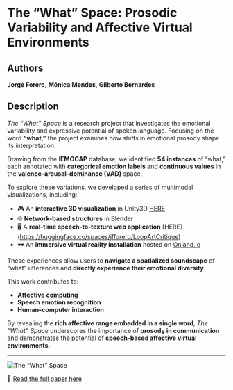 # The “What” Space: Prosodic Variability and Affective Virtual Environments

## Authors  
**Jorge Forero**, **Mónica Mendes**, **Gilberto Bernardes**

## Description  
_The “What” Space_ is a research project that investigates the emotional variability and expressive potential of spoken language. Focusing on the word **“what,”** the project examines how shifts in emotional prosody shape its interpretation.

Drawing from the **IEMOCAP** database, we identified **54 instances** of “what,” each annotated with **categorical emotion labels** and **continuous values** in the **valence–arousal–dominance (VAD)** space.

To explore these variations, we developed a series of multimodal visualizations, including:

- 🎮 An **interactive 3D visualization** in Unity3D   [HERE](https://jfforero.github.io/TheWhatSpace/) 
- 🌐 **Network-based structures** in Blender  
- 🖥️ A **real-time speech-to-texture web application**    [HERE] (https://huggingface.co/spaces/jfforero/LoopArtCritique)
- 🕶️ An **immersive virtual reality installation** hosted on [Onland.io](https://www.onland.io)

These experiences allow users to **navigate a spatialized soundscape** of “what” utterances and **directly experience their emotional diversity**.

This work contributes to:

- **Affective computing**  
- **Speech emotion recognition**  
- **Human–computer interaction**

By revealing the **rich affective range embedded in a single word**, _The “What” Space_ underscores the importance of **prosody in communication** and demonstrates the potential of **speech-based affective virtual environments**.

---

![The “What” Space](docs/img/the_what_space_visual.jpg)

📄 [Read the full paper here]([https://your-link-to-paper.com](https://computationalcreativity.net/iccc25/wp-content/uploads/papers/iccc25-forero2025what.pdf))
